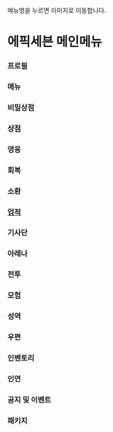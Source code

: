메뉴명을 누르면 이미지로 이동합니다.

# 에픽세븐 메인메뉴
### 프로필
### 메뉴
### 비밀상점
### 상점
### 영웅
### 회복
### 소환
### [업적](https://github.com/sem1308/group1/blob/master/181102flowchart/img_noh/%EC%97%85%EC%A0%81.png)
### 기사단
### 아레나
### 전투
### 모험
### 성역
### 우편
### 인벤토리
### 인연
### 공지 및 이벤트
### 패키지
